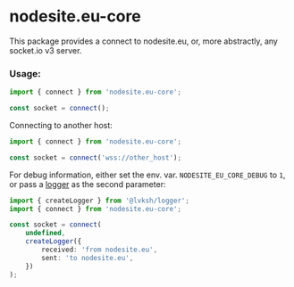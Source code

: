 # nodesite.eu-core

This package provides a connect to nodesite.eu, or, more abstractly, any socket.io v3 server.

### Usage:

```typescript
import { connect } from 'nodesite.eu-core';

const socket = connect();
```

Connecting to another host:

```typescript
import { connect } from 'nodesite.eu-core';

const socket = connect('wss://other_host');
```

For debug information, either set the env. var. `NODESITE_EU_CORE_DEBUG` to `1`, or pass a [logger](https://github.com/lvkdotsh/logger) as the second parameter:

```typescript
import { createLogger } from '@lvksh/logger';
import { connect } from 'nodesite.eu-core';

const socket = connect(
	undefined,
	createLogger({
		received: 'from nodesite.eu',
		sent: 'to nodesite.eu',
	})
);
```
